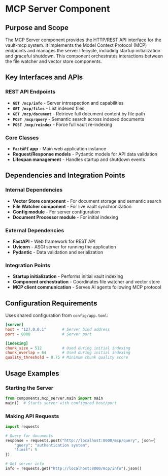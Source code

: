 # MCP Server Component

## Purpose and Scope

The MCP Server component provides the HTTP/REST API interface for the vault-mcp system. It implements the Model Context Protocol (MCP) endpoints and manages the server lifecycle, including startup initialization and graceful shutdown. This component orchestrates interactions between the file watcher and vector store components.

## Key Interfaces and APIs

### REST API Endpoints

- **`GET /mcp/info`** - Server introspection and capabilities
- **`GET /mcp/files`** - List indexed files
- **`GET /mcp/document`** - Retrieve full document content by file path
- **`POST /mcp/query`** - Semantic search across indexed documents
- **`POST /mcp/reindex`** - Force full vault re-indexing

### Core Classes

- **`FastAPI` app** - Main web application instance
- **Request/Response models** - Pydantic models for API data validation
- **Lifespan management** - Handles startup and shutdown events

## Dependencies and Integration Points

### Internal Dependencies
- **Vector Store component** - For document storage and semantic search
- **File Watcher component** - For live vault synchronization
- **Config module** - For server configuration
- **Document Processor module** - For initial indexing

### External Dependencies
- **FastAPI** - Web framework for REST API
- **Uvicorn** - ASGI server for running the application
- **Pydantic** - Data validation and serialization

### Integration Points
- **Startup initialization** - Performs initial vault indexing
- **Component orchestration** - Coordinates file watcher and vector store
- **MCP client communication** - Serves AI agents following MCP protocol

## Configuration Requirements

Uses shared configuration from `config/app.toml`:

```toml
[server]
host = "127.0.0.1"       # Server bind address
port = 8000              # Server port

[indexing]
chunk_size = 512         # Used during initial indexing
chunk_overlap = 64       # Used during initial indexing  
quality_threshold = 0.75 # Minimum chunk quality score
```

## Usage Examples

### Starting the Server
```python
from components.mcp_server.main import main
main()  # Starts server with configured host/port
```

### Making API Requests
```python
import requests

# Query for documents
response = requests.post("http://localhost:8000/mcp/query", json={
    "query": "authentication system",
    "limit": 5
})

# Get server info
info = requests.get("http://localhost:8000/mcp/info").json()
```
